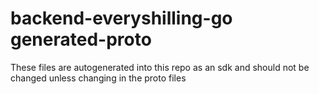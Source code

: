 # backend-everyshilling-go generated-proto

These files are autogenerated into this repo as an sdk and should not be changed unless changing in the proto files
